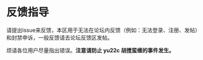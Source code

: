 # 反馈指导
请提出issue来反馈，本区用于无法在论坛内反馈（例如：无法登录、注册、发帖）和封禁申诉，一般反馈请去论坛反馈区发帖。

烦请各位用户尽量指出错误。**注意请防止 yu22c 胡搅蛮缠的事件发生。**
